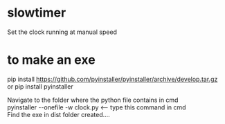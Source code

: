 # slowtimer
Set the clock running at manual speed

  
# to make an exe  
pip install https://github.com/pyinstaller/pyinstaller/archive/develop.tar.gz  
or pip install pyinstaller  
  
Navigate to the folder where the python file contains in cmd  
pyinstaller --onefile -w clock.py <-- type this command in cmd  
Find the exe in dist folder created....
